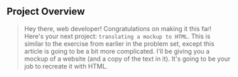 ## Project Overview
> Hey there, web developer! Congratulations on making it this far! 
> Here's your next project: `translating a mockup to HTML`. This is similar 
> to the exercise from earlier in the problem set, except this article is 
> going to be a bit more complicated. I'll be giving you a mockup of a website 
> (and a copy of the text in it). It's going to be your job to recreate it with HTML.
